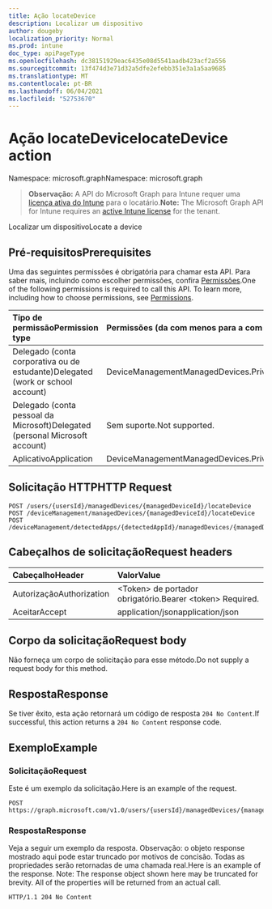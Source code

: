 ```yaml
---
title: Ação locateDevice
description: Localizar um dispositivo
author: dougeby
localization_priority: Normal
ms.prod: intune
doc_type: apiPageType
ms.openlocfilehash: dc38151929eac6435e08d5541aadb423acf2a556
ms.sourcegitcommit: 13f474d3e71d32a5dfe2efebb351e3a1a5aa9685
ms.translationtype: MT
ms.contentlocale: pt-BR
ms.lasthandoff: 06/04/2021
ms.locfileid: "52753670"
---
```

# <a name="locatedevice-action"></a><span data-ttu-id="a93a0-103">Ação locateDevice</span><span class="sxs-lookup"><span data-stu-id="a93a0-103">locateDevice action</span></span>

<span data-ttu-id="a93a0-104">Namespace: microsoft.graph</span><span class="sxs-lookup"><span data-stu-id="a93a0-104">Namespace: microsoft.graph</span></span>

> <span data-ttu-id="a93a0-105">**Observação:** A API do Microsoft Graph para Intune requer uma [licença ativa do Intune](https://go.microsoft.com/fwlink/?linkid=839381) para o locatário.</span><span class="sxs-lookup"><span data-stu-id="a93a0-105">**Note:** The Microsoft Graph API for Intune requires an [active Intune license](https://go.microsoft.com/fwlink/?linkid=839381) for the tenant.</span></span>

<span data-ttu-id="a93a0-106">Localizar um dispositivo</span><span class="sxs-lookup"><span data-stu-id="a93a0-106">Locate a device</span></span>

## <a name="prerequisites"></a><span data-ttu-id="a93a0-107">Pré-requisitos</span><span class="sxs-lookup"><span data-stu-id="a93a0-107">Prerequisites</span></span>
<span data-ttu-id="a93a0-p101">Uma das seguintes permissões é obrigatória para chamar esta API. Para saber mais, incluindo como escolher permissões, confira [Permissões](/graph/permissions-reference).</span><span class="sxs-lookup"><span data-stu-id="a93a0-p101">One of the following permissions is required to call this API. To learn more, including how to choose permissions, see [Permissions](/graph/permissions-reference).</span></span>

|<span data-ttu-id="a93a0-110">Tipo de permissão</span><span class="sxs-lookup"><span data-stu-id="a93a0-110">Permission type</span></span>|<span data-ttu-id="a93a0-111">Permissões (da com menos para a com mais privilégios)</span><span class="sxs-lookup"><span data-stu-id="a93a0-111">Permissions (from least to most privileged)</span></span>|
|:---|:---|
|<span data-ttu-id="a93a0-112">Delegado (conta corporativa ou de estudante)</span><span class="sxs-lookup"><span data-stu-id="a93a0-112">Delegated (work or school account)</span></span>|<span data-ttu-id="a93a0-113">DeviceManagementManagedDevices.PriviligedOperation.All</span><span class="sxs-lookup"><span data-stu-id="a93a0-113">DeviceManagementManagedDevices.PriviligedOperation.All</span></span>|
|<span data-ttu-id="a93a0-114">Delegado (conta pessoal da Microsoft)</span><span class="sxs-lookup"><span data-stu-id="a93a0-114">Delegated (personal Microsoft account)</span></span>|<span data-ttu-id="a93a0-115">Sem suporte.</span><span class="sxs-lookup"><span data-stu-id="a93a0-115">Not supported.</span></span>|
|<span data-ttu-id="a93a0-116">Aplicativo</span><span class="sxs-lookup"><span data-stu-id="a93a0-116">Application</span></span>|<span data-ttu-id="a93a0-117">DeviceManagementManagedDevices.PriviligedOperation.All</span><span class="sxs-lookup"><span data-stu-id="a93a0-117">DeviceManagementManagedDevices.PriviligedOperation.All</span></span>|

## <a name="http-request"></a><span data-ttu-id="a93a0-118">Solicitação HTTP</span><span class="sxs-lookup"><span data-stu-id="a93a0-118">HTTP Request</span></span>
<!-- {
  "blockType": "ignored"
}
-->
``` http
POST /users/{usersId}/managedDevices/{managedDeviceId}/locateDevice
POST /deviceManagement/managedDevices/{managedDeviceId}/locateDevice
POST /deviceManagement/detectedApps/{detectedAppId}/managedDevices/{managedDeviceId}/locateDevice
```

## <a name="request-headers"></a><span data-ttu-id="a93a0-119">Cabeçalhos de solicitação</span><span class="sxs-lookup"><span data-stu-id="a93a0-119">Request headers</span></span>
|<span data-ttu-id="a93a0-120">Cabeçalho</span><span class="sxs-lookup"><span data-stu-id="a93a0-120">Header</span></span>|<span data-ttu-id="a93a0-121">Valor</span><span class="sxs-lookup"><span data-stu-id="a93a0-121">Value</span></span>|
|:---|:---|
|<span data-ttu-id="a93a0-122">Autorização</span><span class="sxs-lookup"><span data-stu-id="a93a0-122">Authorization</span></span>|<span data-ttu-id="a93a0-123">&lt;Token&gt; de portador obrigatório.</span><span class="sxs-lookup"><span data-stu-id="a93a0-123">Bearer &lt;token&gt; Required.</span></span>|
|<span data-ttu-id="a93a0-124">Aceitar</span><span class="sxs-lookup"><span data-stu-id="a93a0-124">Accept</span></span>|<span data-ttu-id="a93a0-125">application/json</span><span class="sxs-lookup"><span data-stu-id="a93a0-125">application/json</span></span>|

## <a name="request-body"></a><span data-ttu-id="a93a0-126">Corpo da solicitação</span><span class="sxs-lookup"><span data-stu-id="a93a0-126">Request body</span></span>
<span data-ttu-id="a93a0-127">Não forneça um corpo de solicitação para esse método.</span><span class="sxs-lookup"><span data-stu-id="a93a0-127">Do not supply a request body for this method.</span></span>

## <a name="response"></a><span data-ttu-id="a93a0-128">Resposta</span><span class="sxs-lookup"><span data-stu-id="a93a0-128">Response</span></span>
<span data-ttu-id="a93a0-129">Se tiver êxito, esta ação retornará um código de resposta `204 No Content`.</span><span class="sxs-lookup"><span data-stu-id="a93a0-129">If successful, this action returns a `204 No Content` response code.</span></span>

## <a name="example"></a><span data-ttu-id="a93a0-130">Exemplo</span><span class="sxs-lookup"><span data-stu-id="a93a0-130">Example</span></span>

### <a name="request"></a><span data-ttu-id="a93a0-131">Solicitação</span><span class="sxs-lookup"><span data-stu-id="a93a0-131">Request</span></span>
<span data-ttu-id="a93a0-132">Este é um exemplo da solicitação.</span><span class="sxs-lookup"><span data-stu-id="a93a0-132">Here is an example of the request.</span></span>
``` http
POST https://graph.microsoft.com/v1.0/users/{usersId}/managedDevices/{managedDeviceId}/locateDevice
```

### <a name="response"></a><span data-ttu-id="a93a0-133">Resposta</span><span class="sxs-lookup"><span data-stu-id="a93a0-133">Response</span></span>
<span data-ttu-id="a93a0-p102">Veja a seguir um exemplo da resposta. Observação: o objeto response mostrado aqui pode estar truncado por motivos de concisão. Todas as propriedades serão retornadas de uma chamada real.</span><span class="sxs-lookup"><span data-stu-id="a93a0-p102">Here is an example of the response. Note: The response object shown here may be truncated for brevity. All of the properties will be returned from an actual call.</span></span>
``` http
HTTP/1.1 204 No Content
```




